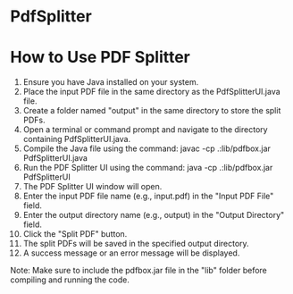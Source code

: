 # PdfSplitter
# How to Use PDF Splitter

1. Ensure you have Java installed on your system.
2. Place the input PDF file in the same directory as the PdfSplitterUI.java file.
3. Create a folder named "output" in the same directory to store the split PDFs.
4. Open a terminal or command prompt and navigate to the directory containing PdfSplitterUI.java.
5. Compile the Java file using the command:
   javac -cp .:lib/pdfbox.jar PdfSplitterUI.java
6. Run the PDF Splitter UI using the command:
   java -cp .:lib/pdfbox.jar PdfSplitterUI
7. The PDF Splitter UI window will open.
8. Enter the input PDF file name (e.g., input.pdf) in the "Input PDF File" field.
9. Enter the output directory name (e.g., output) in the "Output Directory" field.
10. Click the "Split PDF" button.
11. The split PDFs will be saved in the specified output directory.
12. A success message or an error message will be displayed.

Note: Make sure to include the pdfbox.jar file in the "lib" folder before compiling and running the code.

